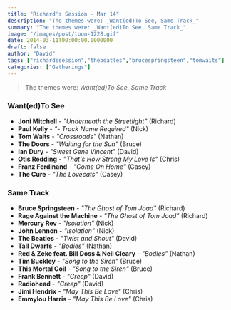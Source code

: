 ```yaml
---
title: "Richard's Session - Mar 14"
description: "The themes were: _Want(ed)To See, Same Track_"
summary: "The themes were: _Want(ed)To See, Same Track_"
image: "/images/post/toon-1228.gif"
date: 2014-03-11T00:00:00.0000000
draft: false
author: "David"
tags: ["richardssession","thebeatles","brucespringsteen","tomwaits"]
categories: ["Gatherings"]
---
```

> The themes were: _Want(ed)To See, Same Track_
### Want(ed)To See
- **Joni Mitchell** - _"Underneath the Streetlight"_ (Richard)
- **Paul Kelly** - _"- Track Name Required"_ (Nick)
- **Tom Waits** - _"Crossroads"_ (Nathan)
- **The Doors** - _"Waiting for the Sun"_ (Bruce)
- **Ian Dury** - _"Sweet Gene Vincent"_ (David)
- **Otis Redding** - _"That's How Strong My Love Is"_ (Chris)
- **Franz Ferdinand** - _"Come On Home"_ (Casey)
- **The Cure** - _"The Lovecats"_ (Casey)
### Same Track
- **Bruce Springsteen** - _"The Ghost of Tom Joad"_ (Richard)
- **Rage Against the Machine** - _"The Ghost of Tom Joad"_ (Richard)
- **Mercury Rev** - _"Isolation"_ (Nick)
- **John Lennon** - _"Isolation"_ (Nick)
- **The Beatles** - _"Twist and Shout"_ (David)
- **Tall Dwarfs** - _"Bodies"_ (Nathan)
- **Red & Zeke feat. Bill Doss & Neil Cleary** - _"Bodies"_ (Nathan)
- **Tim Buckley** - _"Song to the Siren"_ (Bruce)
- **This Mortal Coil** - _"Song to the Siren"_ (Bruce)
- **Frank Bennett** - _"Creep"_ (David)
- **Radiohead** - _"Creep"_ (David)
- **Jimi Hendrix** - _"May This Be Love"_ (Chris)
- **Emmylou Harris** - _"May This Be Love"_ (Chris)
